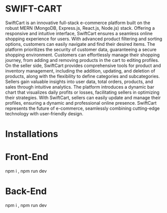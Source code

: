 # SWIFT-CART
SwiftCart is an innovative full-stack e-commerce platform built on the robust MERN (MongoDB, Express.js, React.js, Node.js) stack. Offering a responsive and intuitive interface, SwiftCart ensures a seamless online shopping experience for users. With advanced product filtering and sorting options, customers can easily navigate and find their desired items. The platform prioritizes the security of customer data, guaranteeing a secure shopping environment. Customers can effortlessly manage their shopping journey, from adding and removing products in the cart to editing profiles. On the seller side, SwiftCart provides comprehensive tools for product and inventory management, including the addition, updating, and deletion of products, along with the flexibility to define categories and subcategories. Sellers gain valuable insights into user data, total orders, products, and sales through intuitive analytics. The platform introduces a dynamic bar chart that visualizes daily profits or losses, facilitating sellers in optimizing their strategies. With SwiftCart, sellers can easily update and manage their profiles, ensuring a dynamic and professional online presence. SwiftCart represents the future of e-commerce, seamlessly combining cutting-edge technology with user-friendly design.

# Installations

# Front-End
  npm i , 
  npm run dev

# Back-End
  npm i , 
  npm run dev 
